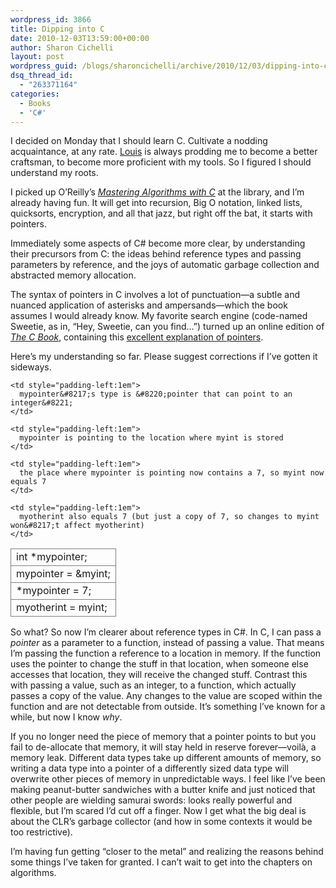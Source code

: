 ```yaml
---
wordpress_id: 3866
title: Dipping into C
date: 2010-12-03T13:59:00+00:00
author: Sharon Cichelli
layout: post
wordpress_guid: /blogs/sharoncichelli/archive/2010/12/03/dipping-into-c.aspx
dsq_thread_id:
  - "263371164"
categories:
  - Books
  - 'C#'
---
```

I decided on Monday that I should learn C. Cultivate a nodding acquaintance, at any rate. [Louis](/blogs/louissalin/) is always prodding me to become a better craftsman, to become more proficient with my tools. So I figured I should understand my roots.

I picked up O&#8217;Reilly&#8217;s _[Mastering Algorithms with C](http://oreilly.com/catalog/9781565924536)_ at the library, and I&#8217;m already having fun. It will get into recursion, Big O notation, linked lists, quicksorts, encryption, and all that jazz, but right off the bat, it starts with pointers.

Immediately some aspects of C# become more clear, by understanding their precursors from C: the ideas behind reference types and passing parameters by reference, and the joys of automatic garbage collection and abstracted memory allocation.

The syntax of pointers in C involves a lot of punctuation&mdash;a subtle and nuanced application of asterisks and ampersands&mdash;which the book assumes I would already know. My favorite search engine (code-named Sweetie, as in, &#8220;Hey, Sweetie, can you find&#8230;&#8221;) turned up an online edition of _[The C Book](http://publications.gbdirect.co.uk/c_book/)_, containing this [excellent explanation of pointers](http://publications.gbdirect.co.uk/c_book/chapter5/pointers.html).

Here&#8217;s my understanding so far. Please suggest corrections if I&#8217;ve gotten it sideways.

<table>
  <tr>
    <td style="border: 1px solid gray">
      int *mypointer;
    </td>
    
    <td style="padding-left:1em">
      mypointer&#8217;s type is &#8220;pointer that can point to an integer&#8221;
    </td>
  </tr>
  
  <tr>
    <td style="border: 1px solid gray">
      mypointer = &myint;
    </td>
    
    <td style="padding-left:1em">
      mypointer is pointing to the location where myint is stored
    </td>
  </tr>
  
  <tr>
    <td style="border: 1px solid gray">
      *mypointer = 7;
    </td>
    
    <td style="padding-left:1em">
      the place where mypointer is pointing now contains a 7, so myint now equals 7
    </td>
  </tr>
  
  <tr>
    <td style="border: 1px solid gray">
      myotherint = myint;
    </td>
    
    <td style="padding-left:1em">
      myotherint also equals 7 (but just a copy of 7, so changes to myint won&#8217;t affect myotherint)
    </td>
  </tr>
</table>

So what? So now I&#8217;m clearer about reference types in C#. In C, I can pass a _pointer_ as a parameter to a function, instead of passing a value. That means I&#8217;m passing the function a reference to a location in memory. If the function uses the pointer to change the stuff in that location, when someone else accesses that location, they will receive the changed stuff. Contrast this with passing a value, such as an integer, to a function, which actually passes a copy of the value. Any changes to the value are scoped within the function and are not detectable from outside. It&#8217;s something I&#8217;ve known for a while, but now I know _why_.

If you no longer need the piece of memory that a pointer points to but you fail to de-allocate that memory, it will stay held in reserve forever&mdash;voil&agrave;, a memory leak. Different data types take up different amounts of memory, so writing a data type into a pointer of a differently sized data type will overwrite other pieces of memory in unpredictable ways. I feel like I&#8217;ve been making peanut-butter sandwiches with a butter knife and just noticed that other people are wielding samurai swords: looks really powerful and flexible, but I&#8217;m scared I&#8217;d cut off a finger. Now I get what the big deal is about the CLR&#8217;s garbage collector (and how in some contexts it would be too restrictive).

I&#8217;m having fun getting &#8220;closer to the metal&#8221; and realizing the reasons behind some things I&#8217;ve taken for granted. I can&#8217;t wait to get into the chapters on algorithms.